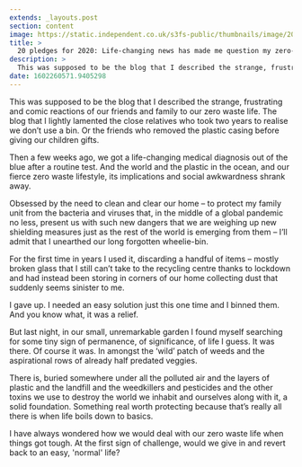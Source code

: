 ```yaml
--- 
extends: _layouts.post 
section: content 
image: https://static.independent.co.uk/s3fs-public/thumbnails/image/2017/09/02/08/bulk-market-5.jpg 
title: > 
  20 pledges for 2020: Life-changing news has made me question my zero-waste lifestyle 
description: > 
  This was supposed to be the blog that I described the strange, frustrating and comic reactions of our friends and family to our zero waste life.Then a few weeks ago, we got a life-changing medical diagnosis out of the blue after a routine test.And the world and the plastic in the ocean, and our fierce zero waste lifestyle, its implications and social awkwardness shrank away.I have always wondered how we would deal with our zero waste life when things got tough.At the first sign of challenge, would we give in and revert back to an easy, 'normal' life? 
date: 1602260571.9405298 
--- 
```

This was supposed to be the blog that I described the strange, frustrating and comic reactions of our friends and family to our zero waste life. The blog that I lightly lamented the close relatives who took two years to realise we don’t use a bin. Or the friends who removed the plastic casing before giving our children gifts.

Then a few weeks ago, we got a life-changing medical diagnosis out of the blue after a routine test. And the world and the plastic in the ocean, and our fierce zero waste lifestyle, its implications and social awkwardness shrank away.

Obsessed by the need to clean and clear our home – to protect my family unit from the bacteria and viruses that, in the middle of a global pandemic no less, present us with such new dangers that we are weighing up new shielding measures just as the rest of the world is emerging from them – I’ll admit that I unearthed our long forgotten wheelie-bin.

For the first time in years I used it, discarding a handful of items – mostly broken glass that I still can’t take to the recycling centre thanks to lockdown and had instead been storing in corners of our home collecting dust that suddenly seems sinister to me.

I gave up. I needed an easy solution just this one time and I binned them. And you know what, it was a relief.

But last night, in our small, unremarkable garden I found myself searching for some tiny sign of permanence, of significance, of life I guess. It was there. Of course it was. In amongst the ‘wild’ patch of weeds and the aspirational rows of already half predated veggies.

There is, buried somewhere under all the polluted air and the layers of plastic and the landfill and the weedkillers and pesticides and the other toxins we use to destroy the world we inhabit and ourselves along with it, a solid foundation. Something real worth protecting because that’s really all there is when life boils down to basics.

I have always wondered how we would deal with our zero waste life when things got tough. At the first sign of challenge, would we give in and revert back to an easy, 'normal' life?